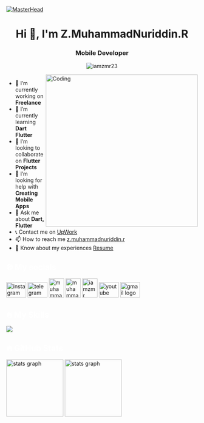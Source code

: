 [![MasterHead](https://miro.medium.com/max/1400/1*vkfI4nFNheC5v0p7wzDtGg.gif)](https://flutter.dev/?gclid=Cj0KCQjwmdGYBhDRARIsABmSEeOWAwznXrMY19RBqnmmT4uONvwE85G5yzblJsFpov-ENMWBHQwyg4waAif9EALw_wcB&gclsrc=aw.ds)

<h1 align="center">Hi 👋, I'm Z.MuhammadNuriddin.R</h1>
<h3 align="center">Mobile Developer</h3>

<p align="center"> <img src="https://komarev.com/ghpvc/?username=iamzmr23&label=Profile%20views&color=0e75b6&style=flat" alt="iamzmr23" /> </p>

<img align="right" alt="Coding" width="400" src="https://mir-s3-cdn-cf.behance.net/project_modules/max_1200/942fdf48222763.5891fd792ead0.gif">

<p align="left"> 
    <a href="https://twitter.com/" target="blank"><img src="https://img.shields.io/twitter/follow/?logo=twitter&style=for-the-badge" alt="" /></a> 
</p>

- 🔭 I’m currently working on **Freelance**
- 🌱 I’m currently learning **Dart Flutter**
- 👯 I’m looking to collaborate on **Flutter Projects**
- 🤝 I’m looking for help with **Creating Mobile Apps**
- 💬 Ask me about **Dart, Flutter**
- 📞 Contact me on [UpWork](https://www.upwork.com/freelancers/~01e9089589a4f0adb5)
- 📫 How to reach me [z.muhammadnuriddin.r](https://mail.google.com/mail/u/0/?pli=1#inbox)
- 📄 Know about my experiences [Resume](https://drive.google.com/file/d/1TMBP-koSgQ3_AgTyFh0plADpzs61wIVj/view?usp=drive_link)

<h2 align="left" style="color:white;" >🌐 My socials</h2>

<div align="left">
    <a href="https://instagram.com/iamzmr_23" target="blank"><img src="https://raw.githubusercontent.com/maurodesouza/profile-readme-generator/master/src/assets/icons/social/instagram/default.svg" width="52" height="40" alt="instagram logo" /></a>
    <a href="https://tlgrm.in/blackprince_23" target="blank"><img src="https://raw.githubusercontent.com/maurodesouza/profile-readme-generator/master/src/assets/icons/social/telegram/default.svg" width="52" height="40" alt="telegram logo" /></a>
    <a href="https://linkedin.com/in/muhammadnuriddin" target="blank"><img src="https://raw.githubusercontent.com/rahuldkjain/github-profile-readme-generator/master/src/images/icons/Social/linked-in-alt.svg" alt="muhammadnuriddin" height="50" width="40" /></a>
    <a href="https://fb.com/muhammadnuriddin zokirov" target="blank"><img src="https://raw.githubusercontent.com/rahuldkjain/github-profile-readme-generator/master/src/images/icons/Social/facebook.svg" alt="muhammadnuriddin zokirov" height="50" width="40" /></a>
    <a href="https://www.leetcode.com/iamzmr" target="blank"><img src="https://raw.githubusercontent.com/rahuldkjain/github-profile-readme-generator/master/src/images/icons/Social/leet-code.svg" alt="iamzmr" height="50" width="40" /></a>
    <a href="https://www.youtube.com/c/@iamzmr" target="blank"><img src="https://raw.githubusercontent.com/maurodesouza/profile-readme-generator/master/src/assets/icons/social/youtube/default.svg" width="52" height="40" alt="youtube logo" /></a>
    <a href="mailto:z.muhammadnuriddin.r@gmail.com" target="blank"><img src="https://raw.githubusercontent.com/maurodesouza/profile-readme-generator/master/src/assets/icons/social/gmail/default.svg" width="52" height="40" alt="gmail logo" /></a>
</div>

<h2 align="left" style="color:white;" >🔥 My Skills</h2>

<p align="left">
    <a href="#"> <img src="https://skillicons.dev/icons?i=dart,flutter,vscode,androidstudio,github,firebase,figma,linux,kali,git,postman,discord,bots&theme=dark" /> </a>
</p>

<h2 align="left" style="color:white;" >🔥 GitHub Stats</h2>

<div align="left">
    <img src="https://github-readme-stats.vercel.app/api?username=iamzmr23&theme=tokyonight&hide_border=false&include_all_commits=true&count_private=true" height="150" alt="stats graph" />
    <img src="https://github-readme-streak-stats.herokuapp.com/?user=iamzmr23&theme=tokyonight&hide_border=false" height="150" alt="stats graph" />
</div>



